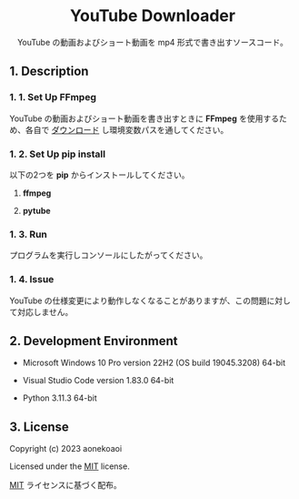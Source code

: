 <!--
  1. 過去に作成した README.md を基に作成する
  2. 書き方の統一
  3. カラーコードは小文字英数字
  4. 英語の文章内に短縮形を使用しない
  5. 日本語の文章内に英単語を挿入するときは、半角スペースを英単語の前後に挿入
  6. 英語および日本語の語順のならびを意識する。しかし使用頻度の高いものおよび、流れがおかしくなるものはこの通りではない
-->

<p align="center">
  <h1 align="center">YouTube Downloader</h1>
  <p align="center">YouTube の動画およびショート動画を mp4 形式で書き出すソースコード。</p>
</p>

## 1. Description

### 1. 1. Set Up FFmpeg

YouTube の動画およびショート動画を書き出すときに **FFmpeg** を使用するため、各自で [ダウンロード](https://ffmpeg.org/download.html) し環境変数パスを通してください。

### 1. 2. Set Up pip install

以下の2つを **pip** からインストールしてください。

1. **ffmpeg**

2. **pytube**

### 1. 3. Run

プログラムを実行しコンソールにしたがってください。

### 1. 4. Issue

YouTube の仕様変更により動作しなくなることがありますが、この問題に対して対応しません。

## 2. Development Environment

- Microsoft Windows 10 Pro version 22H2 (OS build 19045.3208) 64-bit

- Visual Studio Code version 1.83.0 64-bit

- Python 3.11.3 64-bit

## 3. License

Copyright (c) 2023 aonekoaoi

Licensed under the [MIT](https://github.com/aonekoaoi/YTDownloader/blob/main/LICENSE.txt) license.

[MIT](https://github.com/aonekoaoi/YTDownloader/blob/main/LICENSE_ja.txt) ライセンスに基づく配布。
